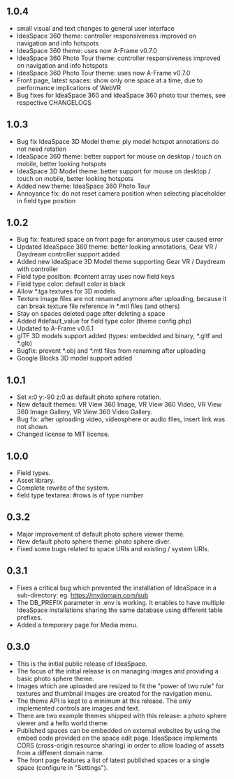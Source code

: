## 1.0.4

- small visual and text changes to general user interface
- IdeaSpace 360 theme: controller responsiveness improved on navigation and info hotspots
- IdeaSpace 360 theme: uses now A-Frame v0.7.0
- IdeaSpace 360 Photo Tour theme: controller responsiveness improved on navigation and info hotspots
- IdeaSpace 360 Photo Tour theme: uses now A-Frame v0.7.0
- Front page, latest spaces: show only one space at a time, due to performance implications of WebVR
- Bug fixes for IdeaSpace 360 and IdeaSpace 360 photo tour themes, see respective CHANGELOGS

## 1.0.3

- Bug fix IdeaSpace 3D Model theme: ply model hotspot annotations do not need rotation
- IdeaSpace 360 theme: better support for mouse on desktop / touch on mobile, better looking hotspots 
- IdeaSpace 3D Model theme: better support for mouse on desktop / touch on mobile, better looking hotspots
- Added new theme: IdeaSpace 360 Photo Tour
- Annoyance fix: do not reset camera position when selecting placeholder in field type position

## 1.0.2

- Bug fix: featured space on front page for anonymous user caused error 
- Updated IdeaSpace 360 theme: better looking annotations, Gear VR / Daydream controller support added
- Added new IdeaSpace 3D Model theme supporting Gear VR / Daydream with controller 
- Field type position: #content array uses now field keys
- Field type color: default color is black
- Allow *.tga textures for 3D models
- Texture image files are not renamed anymore after uploading, because it can break texture file reference in *.mtl files (and others)
- Stay on spaces deleted page after deleting a space
- Added #default_value for field type color (theme config.php)
- Updated to A-Frame v0.6.1
- glTF 3D models support added (types: embedded and binary, *.gltf and *.glb)
- Bugfix: prevent *.obj and *.mtl files from renaming after uploading
- Google Blocks 3D model support added

## 1.0.1

- Set x:0 y:-90 z:0 as default photo sphere rotation.
- New default themes: VR View 360 Image, VR View 360 Video, VR View 360 Image Gallery, VR View 360 Video Gallery.
- Bug fix: after uploading video, videosphere or audio files, insert link was not shown.
- Changed license to MIT license.

## 1.0.0

- Field types.
- Asset library.
- Complete rewrite of the system.
- field type textarea: #rows is of type number

## 0.3.2

- Major improvement of default photo sphere viewer theme.
- New default photo sphere theme: photo sphere diver.
- Fixed some bugs related to space URIs and existing / system URIs.

## 0.3.1

- Fixes a critical bug which prevented the installation of IdeaSpace in a sub-directory: eg. https://mydomain.com/sub
- The DB_PREFIX parameter in .env is working. It enables to have multiple IdeaSpace installations sharing the same database using different table prefixes.
- Added a temporary page for Media menu.

## 0.3.0  

- This is the initial public release of IdeaSpace.
- The focus of the initial release is on managing images and providing a basic photo sphere theme.
- Images which are uploaded are resized to fit the "power of two rule" for textures and thumbnail images are created for the navigation menu.
- The theme API is kept to a minimum at this release. The only implemented controls are images and text.
- There are two example themes shipped with this release: a photo sphere viewer and a hello world theme. 
- Published spaces can be embedded on external websites by using the embed code provided on the space edit page. IdeaSpace implements CORS (cross-origin resource sharing) in order to allow loading of assets from a different domain name.
- The front page features a list of latest published spaces or a single space (configure in "Settings").
